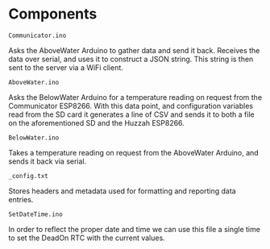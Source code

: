 # Components

`Communicator.ino`

Asks the AboveWater Arduino to gather data and send it back. Receives the data over serial, and uses it to construct a JSON string. This string is then sent to the server via a WiFi client.

`AboveWater.ino`

Asks the BelowWater Arduino for a temperature reading on request from the Communicator ESP8266\. With this data point, and configuration variables read from the SD card it generates a line of CSV and sends it to both a file on the aforementioned SD and the Huzzah ESP8266.

`BelowWater.ino`

Takes a temperature reading on request from the AboveWater Arduino, and sends it back via serial.

`_config.txt`

Stores headers and metadata used for formatting and reporting data entries.

`SetDateTime.ino`

In order to reflect the proper date and time we can use this file a single time to set the DeadOn RTC with the current values.

